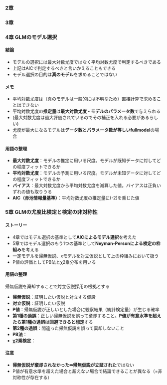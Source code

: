 ### 2章

### 3章

### 4章 GLMのモデル選択

#### 結論
* モデルの選択には最大対数尤度ではなく平均対数尤度で判定するべきである
* 上記はAICで判定するべきと言いかえることもできる
* モデル選択の目的は**真のモデル**を求めることではない

#### メモ
* 平均対数尤度は（真のモデルは一般的には不明なため）直接計算で求めることはできない
* 平均対数尤度の**推定量**は**最大対数尤度 - モデルのパラメータ数**で与えられる
* (最大対数尤度は過大評価されているのでその補正を入れる必要があるらしい)
* 尤度が最大になるモデルは**データ数とパラメータ数が等しいfullmodel**の場合

#### 用語の整理
* **最大対数尤度**：モデルの推定に用いる尺度。モデルが既知データに対してどの程度フィットできるか
* **平均対数尤度**：モデルの予測に用いる尺度。モデルが未知データに対してどの程度フィットできるか
* **バイアス**：最大対数尤度から平均対数尤度を減算した値。バイアスは正負いずれの値も取りうる
* **AIC（赤池情報量基準）**：平均対数尤度の推定量に(-2)を乗じた値

### 5章 GLMの尤度比検定と検定の非対称性

#### ストーリー
* 4章ではモデル選択の基準として**AICによるモデル選択**を考えた
* 5章ではモデル選択のもう1つの基準として**Neyman-Personによる検定の枠組み**を考える
* 一定モデルを帰無仮説、xモデルを対立仮説として上の枠組みにおいて扱う
* P値の評価としてPB法とχ2乗分布を用いる

#### 用語の整理
帰無仮説を棄却することで対立仮説採用の根拠とする
* **帰無仮説**：証明したい仮説と対立する仮設
* **対立仮説**：証明したい仮説
* **P値**：帰無仮説が正しいとした場合に観察結果（統計検定量）が生じる確率
* **第1種の過誤**：正しい帰無仮説を誤って棄却すること。**P値が有意水準を超えたら第1種の過誤は回避できると想定**する
* **第2種の過誤**：間違った帰無仮説を誤って棄却しないこと
* **PB法**：
* **χ2乗検定**：

#### 注意
* **帰無仮説が棄却されなかった⇛帰無仮説が立証された**ではない
* P値が有意水準を超えた場合と超えない場合で結論できることが異なる（=非対称性が存在する）
